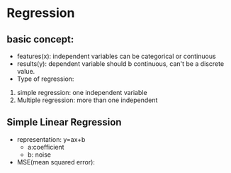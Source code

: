 # Regression
## basic concept:
* features(x): independent variables can be categorical or continuous
* results(y): dependent variable should b continuous, can't be a discrete value.
* Type of regression:
1. simple regression: one independent variable
2. Multiple regression: more than one independent 

## Simple Linear Regression
* representation: y=ax+b
  * a:coefficient
  * b: noise
* MSE(mean squared error):


